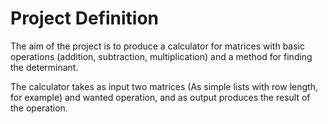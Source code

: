 # Project Definition

The aim of the project is to produce a calculator for matrices with basic operations (addition, subtraction, multiplication) and a method for finding the determinant.

The calculator takes as input two matrices (As simple lists with row length, for example) and wanted operation, and as output produces the result of the operation.

